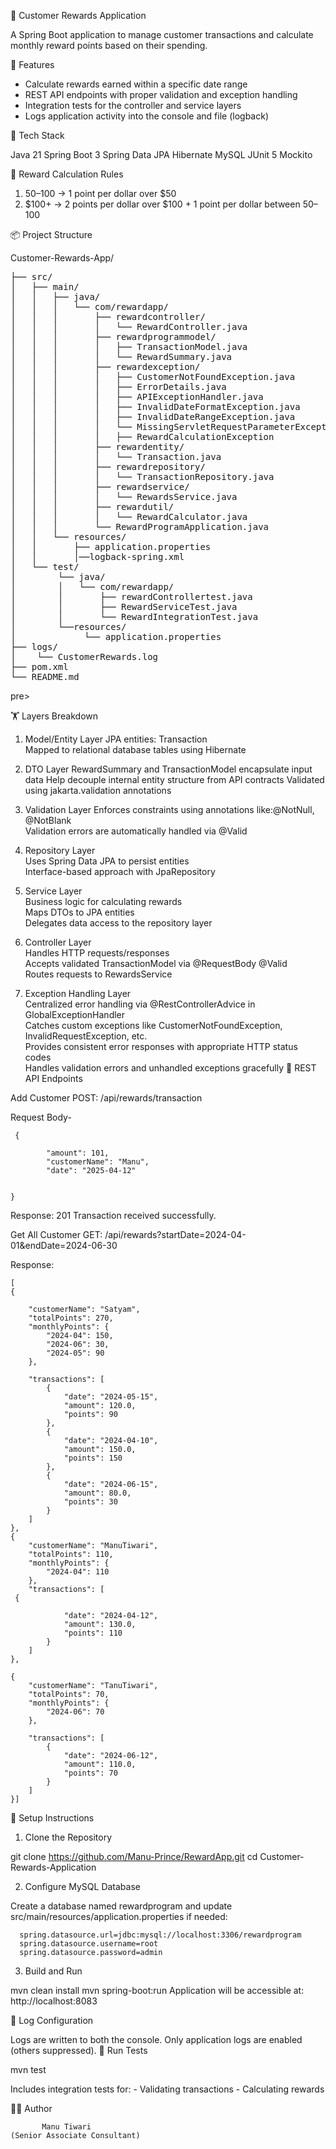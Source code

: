 🎁 Customer Rewards Application

A Spring Boot application to manage customer transactions and calculate monthly reward points based on their spending.

📌 Features

- Calculate rewards earned within a specific date range
- REST API endpoints with proper validation and exception handling
- Integration tests for the controller and service layers
- Logs application activity into the console and file (logback)

🧰 Tech Stack

Java 21
Spring Boot 3
Spring Data JPA
Hibernate
MySQL
JUnit 5
Mockito

🎯 Reward Calculation Rules

 1. $50–$100 → 1 point per dollar over $50      
 2. $100+ → 2 points per dollar over $100 + 1 point per dollar between $50–$100

📦 Project Structure

Customer-Rewards-App/
<pre>
├── src/
│   ├── main/
│   │   ├── java/
│   │   │   └── com/rewardapp/
│   │   │       ├── rewardcontroller/
│   │   │       │   └── RewardController.java
│   │   │       ├── rewardprogrammodel/
│   │   │       │   ├── TransactionModel.java
│   │   │       │   └── RewardSummary.java
│   │   │       ├── rewardexception/
│   │   │       │   ├── CustomerNotFoundException.java
│   │   │       │   ├── ErrorDetails.java
│   │   │       │   ├── APIExceptionHandler.java
│   │   │       │   ├── InvalidDateFormatException.java
│   │   │       │   ├── InvalidDateRangeException.java
│   │   │       │   └── MissingServletRequestParameterException
│   │   │       │   ├── RewardCalculationException  
│   │   │       ├── rewardentity/
│   │   │       │   └── Transaction.java
│   │   │       ├── rewardrepository/
│   │   │       │   └── TransactionRepository.java
│   │   │       ├── rewardservice/
│   │   │       │   └── RewardsService.java
│   │   │       ├── rewardutil/
│   │   │       │   └── RewardCalculator.java
│   │   │       └── RewardProgramApplication.java
│   │   └── resources/
│   │       ├── application.properties
│   │       │──logback-spring.xml
│   └── test/
│        └── java/
│        │   └── com/rewardapp/
│        │       ├── rewardControllertest.java
│        │       ├── RewardServiceTest.java
│        │       └── RewardIntegrationTest.java
│        └──resources/
│             └── application.properties
├── logs/
│    └── CustomerRewards.log      
├── pom.xml
└── README.md
</pre>pre>

🏋️️ Layers Breakdown

1. Model/Entity Layer
      JPA entities: Transaction    
      Mapped to relational database tables using Hibernate

2. DTO Layer 
      RewardSummary and TransactionModel encapsulate input data 
      Help decouple internal entity structure from API contracts 
      Validated using jakarta.validation annotations

3. Validation Layer
      Enforces constraints using annotations like:@NotNull, @NotBlank   
      Validation errors are automatically handled via @Valid

4. Repository Layer    
      Uses Spring Data JPA to persist entities    
      Interface-based approach with JpaRepository

5. Service Layer    
      Business logic for calculating rewards    
      Maps DTOs to JPA entities    
      Delegates data access to the repository layer

6. Controller Layer    
      Handles HTTP requests/responses    
      Accepts validated TransactionModel via @RequestBody @Valid    
      Routes requests to RewardsService

7. Exception Handling Layer    
      Centralized error handling via @RestControllerAdvice in GlobalExceptionHandler    
      Catches custom exceptions like CustomerNotFoundException, InvalidRequestException, etc.    
      Provides consistent error responses with appropriate HTTP status codes    
      Handles validation errors and unhandled exceptions gracefully
📡 REST API Endpoints

Add Customer
POST: /api/rewards/transaction

Request Body-


     {
          
            "amount": 101,
            "customerName": "Manu",
            "date": "2025-04-12"
            

    }

Response:
201 Transaction received successfully.

Get All Customer
GET: /api/rewards?startDate=2024-04-01&endDate=2024-06-30

Response:

    [
    {
       
        "customerName": "Satyam",
        "totalPoints": 270,
        "monthlyPoints": {
            "2024-04": 150,
            "2024-06": 30,
            "2024-05": 90
        },
      
        "transactions": [
            {
                "date": "2024-05-15",
                "amount": 120.0,
                "points": 90
            },
            {
                "date": "2024-04-10",
                "amount": 150.0,
                "points": 150
            },
            {
                "date": "2024-06-15",
                "amount": 80.0,
                "points": 30
            }
        ]
    },
    {
        "customerName": "ManuTiwari",
        "totalPoints": 110,
        "monthlyPoints": {
            "2024-04": 110
        },
        "transactions": [
     {
           
                "date": "2024-04-12",
                "amount": 130.0,
                "points": 110
            }
        ]
    },
   
    {
        "customerName": "TanuTiwari",
        "totalPoints": 70,
        "monthlyPoints": {
            "2024-06": 70
        },
       
        "transactions": [
            {
                "date": "2024-06-12",
                "amount": 110.0,
                "points": 70
            }
        ]
    }]
    

🚀 Setup Instructions

1. Clone the Repository

git clone https://github.com/Manu-Prince/RewardApp.git
cd Customer-Rewards-Application

2. Configure MySQL Database

Create a database named rewardprogram and update src/main/resources/application.properties 
if needed:

      spring.datasource.url=jdbc:mysql://localhost:3306/rewardprogram
      spring.datasource.username=root
      spring.datasource.password=admin

3. Build and Run

mvn clean install
mvn spring-boot:run
Application will be accessible at: http://localhost:8083

📂 Log Configuration

Logs are written to both the console. Only application logs are enabled (others suppressed).
🧪 Run Tests

mvn test

Includes integration tests for:
      - Validating transactions
      - Calculating rewards

👩‍💻 Author

           Manu Tiwari
    (Senior Associate Consultant)
